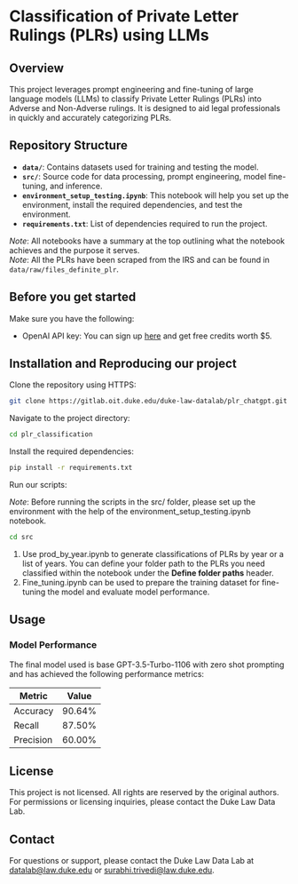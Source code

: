 # Classification of Private Letter Rulings (PLRs) using LLMs

## Overview

This project leverages prompt engineering and fine-tuning of large language models (LLMs) to classify Private Letter Rulings (PLRs) into Adverse and Non-Adverse rulings. It is designed to aid legal professionals in quickly and accurately categorizing PLRs.

## Repository Structure

- **`data/`**: Contains datasets used for training and testing the model.
- **`src/`**: Source code for data processing, prompt engineering, model fine-tuning, and inference.
- **`environment_setup_testing.ipynb`**: This notebook will help you set up the environment, install the required dependencies, and test the environment.
- **`requirements.txt`**: List of dependencies required to run the project.

_Note_: All notebooks have a summary at the top outlining what the notebook achieves and the purpose it serves.<br>
_Note_: All the PLRs have been scraped from the IRS and can be found in `data/raw/files_definite_plr`.

## Before you get started

Make sure you have the following:
- OpenAI API key: You can sign up [here](https://auth.openai.com/authorize?issuer=auth0.openai.com&client_id=DRivsnm2Mu42T3KOpqdtwB3NYviHYzwD&audience=https%3A%2F%2Fapi.openai.com%2Fv1&redirect_uri=https%3A%2F%2Fplatform.openai.com%2Fauth%2Fcallback&device_id=547004bc-0db1-4b5d-b83d-25e0e7ad616d&scope=openid+profile+email+offline_access&response_type=code&response_mode=query&state=SnlCbX5vNVRHeUt4QktBenZxMnBLUHF0ZUVTSFExTmctZ1UwTk1WckUxeA%3D%3D&nonce=NHZDflhELmxUeDJVbi42RjNwMnVLa0tHRH5MYm5JWUVWM2ZZeGV3U21xcA%3D%3D&code_challenge=cfAS5H1VuvJXSYf7hN_jxjU4m-UaEjWPcdKe8N7HWuU&code_challenge_method=S256&auth0Client=eyJuYW1lIjoiYXV0aDAtc3BhLWpzIiwidmVyc2lvbiI6IjEuMjEuMCJ9&flow=control) and get free credits worth $5.

## Installation and Reproducing our project

Clone the repository using HTTPS:

```bash
git clone https://gitlab.oit.duke.edu/duke-law-datalab/plr_chatgpt.git
```

Navigate to the project directory:

```bash
cd plr_classification
```

Install the required dependencies:

```bash
pip install -r requirements.txt
```

Run our scripts:<br>

_Note_: Before running the scripts in the src/ folder, please set up the environment with the help of the environment_setup_testing.ipynb notebook.

```bash
cd src
```

1. Use prod_by_year.ipynb to generate classifications of PLRs by year or a list of years. You can define your folder path to the PLRs you need classified within the notebook under the **Define folder paths** header.
2. Fine_tuning.ipynb can be used to prepare the training dataset for fine-tuning the model and evaluate model performance.

## Usage

### Model Performance

The final model used is base GPT-3.5-Turbo-1106 with zero shot prompting and has achieved the following performance metrics:


| Metric    | Value   |
| --------- | ------- |
| Accuracy  | 90.64%  |
| Recall    | 87.50%  | 
| Precision | 60.00%  |

## License

This project is not licensed. All rights are reserved by the original authors. For permissions or licensing inquiries, please contact the Duke Law Data Lab.

## Contact

For questions or support, please contact the Duke Law Data Lab at datalab@law.duke.edu or surabhi.trivedi@law.duke.edu.